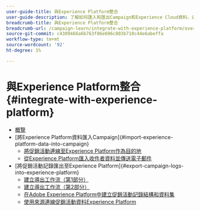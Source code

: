 ```yaml
---
user-guide-title: 與Experience Platform整合
user-guide-description: 了解如何匯入和匯出Campaign和Experience Cloud資料，以便兩個解決方案之間通訊。
breadcrumb-title: 與Experience Platform整合
breadcrumb-url: /campaign-learn/integrate-with-experience-platform/overview.html
source-git-commit: c4309466a6b763f86e696c803b710c44e6abeffa
workflow-type: tm+mt
source-wordcount: '92'
ht-degree: 1%

---
```



# 與Experience Platform整合 {#integrate-with-experience-platform}

+ [概覽](/help/tutorial-integrate-with-experience-platform/overview.md)
+ [將Experience Platform資料匯入Campaign]{#import-experience-platform-data-into-campaign}
   + [將促銷活動連線至Experience Platform作為目的地](/help/tutorial-integrate-with-experience-platform/connect-campaign-to-experience-platform-as-destination.md)
   + [從Experience Platform匯入收件者資料並傳送電子郵件](/help/tutorial-integrate-with-experience-platform/import-recipient-data-from-platform.md)
+ [將促銷活動記錄匯出至Experience Platform]{#export-campaign-logs-into-experience-platform}
   + [建立導出工作流（第1部分）](/help/tutorial-integrate-with-experience-platform/workflow-to-find-last-modified-date.md)
   + [建立導出工作流（第2部分）](/help/tutorial-integrate-with-experience-platform/extract-format-save-data-to-external-account.md)
   + [在Adobe Experience Platform中建立促銷活動記錄結構和資料集](/help/tutorial-integrate-with-experience-platform/create-a-campaign-logs-schema-and-dataset-in-experience-platform.md)
   + [使用來源連線促銷活動資料Experience Platform](/help/tutorial-integrate-with-experience-platform/connect-campaign-data-using-s3-as-source-on-platform.md)
